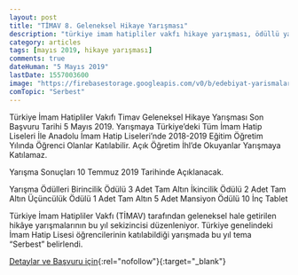 ```yaml
---
layout: post
title: "TİMAV 8. Geleneksel Hikaye Yarışması"
description: "türkiye imam hatipliler vakfı hikaye yarışması, ödüllü yarışma"
category: articles
tags: [mayıs 2019, hikaye yarışması]
comments: true
dateHuman: "5 Mayıs 2019"
lastDate: 1557003600
image: "https://firebasestorage.googleapis.com/v0/b/edebiyat-yarismalari.appspot.com/o/timav.jpg?alt=media&token=7f79e3d3-60dd-45d5-98b1-e28b55f85fa1"
comTopic: "Serbest"
---
```


Türkiye İmam Hatipliler Vakıfı Timav Geleneksel Hikaye Yarışması Son Başvuru Tarihi 5 Mayıs 2019. Yarışmaya Türkiye’deki Tüm İmam Hatip Liseleri İle Anadolu İmam Hatip Liseleri’nde 2018-2019 Eğitim Öğretim Yılında Öğrenci Olanlar Katılabilir. Açık Öğretim İhl’de Okuyanlar Yarışmaya Katılamaz.

Yarışma Sonuçları 10 Temmuz 2019 Tarihinde Açıklanacak.

Yarışma Ödülleri
Birincilik Ödülü 3 Adet Tam Altın
İkincilik Ödülü 2 Adet Tam Altın
Üçüncülük Ödülü 1 Adet Tam Altın
5 Adet Mansiyon Ödülü 10 İnç Tablet

Türkiye İmam Hatipliler Vakfı (TİMAV) tarafından geleneksel hale getirilen hikâye yarışmalarının bu yıl sekizincisi düzenleniyor. Türkiye genelindeki İmam Hatip Lisesi öğrencilerinin katılabildiği yarışmada bu yıl tema “Serbest” belirlendi.

[Detaylar ve Başvuru için](http://selcukluanadoluihl.meb.k12.tr/icerikler/timav-8-geleneksel-hikaye-yarismasi-sartnamesi_6448599.html?utm_source=edebiyatyarismalari.com&utm_medium=affiliate){:rel="nofollow"}{:target="_blank"}